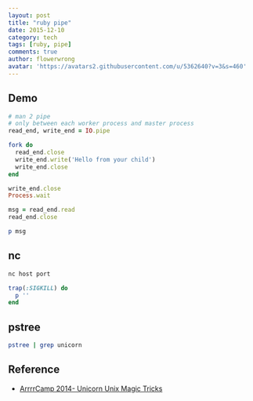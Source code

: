 ```yaml
---
layout: post
title: "ruby pipe"
date: 2015-12-10
category: tech
tags: [ruby, pipe]
comments: true
author: flowerwrong
avatar: 'https://avatars2.githubusercontent.com/u/5362640?v=3&s=460'
---
```


## Demo

```ruby
# man 2 pipe
# only between each worker process and master process
read_end, write_end = IO.pipe

fork do
  read_end.close
  write_end.write('Hello from your child')
  write_end.close
end

write_end.close
Process.wait

msg = read_end.read
read_end.close

p msg
```

## nc

```bash
nc host port
```

```ruby
trap(:SIGKILL) do
  p ''
end
```

## pstree

```bash
pstree | grep unicorn
```

## Reference

* [ArrrrCamp 2014- Unicorn Unix Magic
  Tricks](https://www.youtube.com/watch?v=DGhlQomeqKc)

